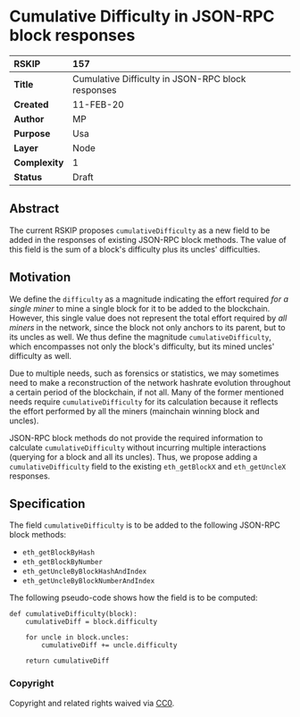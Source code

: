 # Cumulative Difficulty in JSON-RPC block responses

|RSKIP          |157           |
| :------------ |:-------------|
|**Title**      |Cumulative Difficulty in JSON-RPC block responses|
|**Created**    |11-FEB-20 |
|**Author**     |MP |
|**Purpose**    |Usa |
|**Layer**      |Node |
|**Complexity** |1 |
|**Status**     |Draft |

## Abstract

The current RSKIP proposes `cumulativeDifficulty` as a new field to be added in the responses of existing JSON-RPC block methods. The value of this field is the sum of a block's difficulty plus its uncles' difficulties.

## Motivation

We define the `difficulty` as a magnitude indicating the effort required _for a single miner_ to mine a single block for it to be added to the blockchain. However, this single value does not represent the total effort required by _all miners_ in the network, since the block not only anchors to its parent, but to its uncles as well. We thus define the magnitude `cumulativeDifficulty`, which encompasses not only the block's difficulty, but its mined uncles' difficulty as well.

Due to multiple needs, such as forensics or statistics, we may sometimes need to make a reconstruction of the network hashrate evolution throughout a certain period of the blockchain, if not all. Many of the former mentioned needs require `cumulativeDifficulty` for its calculation because it reflects the effort performed by all the miners (mainchain winning block and uncles).

JSON-RPC block methods do not provide the required information to calculate `cumulativeDifficulty` without incurring multiple interactions (querying for a block and all its uncles). Thus, we propose adding a `cumulativeDifficulty` field to the existing `eth_getBlockX` and `eth_getUncleX` responses.

## Specification

The field `cumulativeDifficulty` is to be added to the following JSON-RPC block methods:

* `eth_getBlockByHash`
* `eth_getBlockByNumber`
* `eth_getUncleByBlockHashAndIndex`
* `eth_getUncleByBlockNumberAndIndex`

The following pseudo-code shows how the field is to be computed:

```
def cumulativeDifficulty(block):
    cumulativeDiff = block.difficulty
    
    for uncle in block.uncles:
        cumulativeDiff += uncle.difficulty

    return cumulativeDiff
```

### Copyright

Copyright and related rights waived via [CC0](https://creativecommons.org/publicdomain/zero/1.0/).
